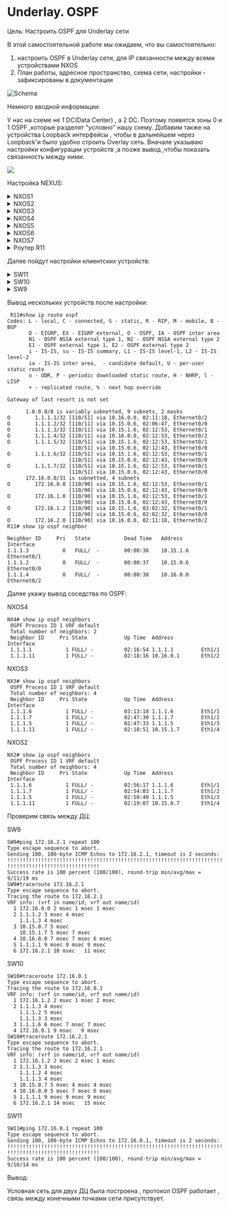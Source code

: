 # Underlay. OSPF

Цель: Настроить OSPF для Underlay сети

В этой самостоятельной работе мы ожидаем, что вы самостоятельно:

1. настроить OSPF в Underlay сети, для IP связанности между всеми устройствами NXOS
2. План работы, адресное пространство, схема сети, настройки - зафиксированы в документации

![Schema](img/Schema.png)

Немного вводной информации:

У нас на схеме не 1 DC(Data Center) , а 2 DC. Поэтому появятся зоны 0 и 1 OSPF ,которые разделят "уcловно" нашу схему. 
Добавим также на устройства Loopback интерфейсы , чтобы  в дальнейшем через Loopback'и было удобно строить Overlay сеть. Вначале указываю настройки конфигурации устройств ,а позже вывод ,чтобы показать связанность между ними.

![](img/Schema2.png)

Настройка NEXUS:
 <details>
<summary>NXOS1</summary>
<pre><code>
conf t
! 
hostname NX1
feature ospf
!
router ospf 1
  router-id 1.1.1.1
  passive-interface default
!
interface Ethernet1/1
  no switchport
  medium p2p
  ip unnumbered loopback0
  ip ospf authentication-key OTUS
  ip ospf network point-to-point
  no ip ospf passive-interface
  ip router ospf 1 area 0.0.0.1
  no shutdown
!
interface Ethernet1/2
  no switchport
  ip address 172.16.2.0/31
  ip router ospf 1 area 0.0.0.1
  no shutdown
!
interface loopback0
  ip address 1.1.1.1/24
  ip router ospf 1 area 0.0.0.1
!
end
copy run star 
</code></pre>
</details>


<details>
<summary>NXOS2</summary>
<pre><code>
conf t
!
hostname NX2
feature ospf
!
router ospf 1
  router-id 1.1.1.2
  passive-interface default
!
interface Ethernet1/1
  no switchport
  medium p2p
  ip unnumbered loopback0
  ip ospf authentication-key OTUS
  ip ospf network point-to-point
  no ip ospf passive-interface
  ip router ospf 1 area 0.0.0.0
  no shutdown
!
interface Ethernet1/2
  no switchport
  medium p2p
  ip unnumbered loopback0
  ip ospf authentication-key OTUS
  ip ospf network point-to-point
  no ip ospf passive-interface
  ip router ospf 1 area 0.0.0.0
  no shutdown
!
interface Ethernet1/3
  no switchport
  medium p2p
  ip unnumbered loopback0
  ip ospf authentication-key OTUS
  ip ospf network point-to-point
  no ip ospf passive-interface
  ip router ospf 1 area 0.0.0.0
  no shutdown
!
interface Ethernet1/4
  no switchport
  ip address 10.15.0.6/31
  ip ospf authentication-key OTUS
  ip ospf network point-to-point
  no ip ospf passive-interface
  ip router ospf 1 area 0.0.0.0
  no shutdown
!
interface loopback0
  ip address 1.1.1.2/24
  ip router ospf 1 area 0.0.0.0
!
end
copy run star
</code></pre>
</details>
<details>
  <summary>NXOS3</summary>
<pre><code>
 conf t
!
hostname NX3
feature ospf
!
router ospf 1
  router-id 1.1.1.3
  passive-interface default
!
interface Ethernet1/1
  no switchport
  medium p2p
  ip unnumbered loopback0
  ip ospf authentication-key OTUS
  ip ospf network point-to-point
  no ip ospf passive-interface
  ip router ospf 1 area 0.0.0.0
  no shutdown
!
interface Ethernet1/2
  no switchport
  medium p2p
  ip unnumbered loopback0
  ip ospf authentication-key OTUS
  ip ospf network point-to-point
  no ip ospf passive-interface
  ip router ospf 1 area 0.0.0.0
  no shutdown
!
interface Ethernet1/3
  no switchport
  medium p2p
  ip unnumbered loopback0
  ip ospf authentication-key OTUS
  ip ospf network point-to-point
  no ip ospf passive-interface
  ip router ospf 1 area 0.0.0.0
  no shutdown
!
interface Ethernet1/4
  no switchport
  ip address 10.15.1.6/31
  ip ospf authentication-key OTUS
  ip ospf network point-to-point
  no ip ospf passive-interface
  ip router ospf 1 area 0.0.0.0
  no shutdown
!
interface loopback0
  ip address 1.1.1.3/24
  ip router ospf 1 area 0.0.0.0
!
end
copy run star
</code></pre>
</details>
<details>
  <summary>NXOS4</summary>
<pre><code>
conf t
!
hostname NX4
feature ospf
!
router ospf 1
  router-id 1.1.1.4
  passive-interface default
!
interface Ethernet1/1
  no switchport
  medium p2p
  ip unnumbered loopback0
  ip ospf authentication-key OTUS
  ip ospf network point-to-point
  no ip ospf passive-interface
  ip router ospf 1 area 0.0.0.1
  no shutdown
!
interface Ethernet1/2
  no switchport
  ip address 10.16.0.0/31
  ip ospf authentication-key OTUS
  ip ospf network point-to-point
  no ip ospf passive-interface
  ip router ospf 1 area 0.0.0.1
  no shutdown
!
interface loopback0
  ip address 1.1.1.4/24
  ip router ospf 1 area 0.0.0.1
!
end
copy run star
</code></pre>
</details>
<details>
<summary>NXOS5</summary>
<pre><code>
conf t
!
feature ospf
hostname NX5
!
router ospf 1
  router-id 1.1.1.5
  passive-interface default
!
interface Ethernet1/1
  no switchport
  medium p2p
  ip unnumbered loopback0
  ip ospf authentication-key OTUS
  ip ospf network point-to-point
  no ip ospf passive-interface
  ip router ospf 1 area 0.0.0.0
  no shutdown
!
interface Ethernet1/2
  no switchport
  medium p2p
  ip unnumbered loopback0
  ip ospf authentication-key OTUS
  ip ospf network point-to-point
  no ip ospf passive-interface
  ip router ospf 1 area 0.0.0.0
  no shutdown
!
interface Ethernet1/3
  no switchport
  ip address 172.16.1.2/31
  ip router ospf 1 area 0.0.0.0
  no shutdown
!
interface Ethernet1/4
  no switchport
  medium p2p
  ip unnumbered loopback0
  ip ospf authentication-key OTUS
  ip ospf network point-to-point
  no ip ospf passive-interface
  ip router ospf 1 area 0.0.0.0
  no shutdown
!
interface loopback0
  ip address 1.1.1.5/24
  ip router ospf 1 area 0.0.0.0
!
end
copy run star
 </code></pre>
</details>
<details>
<summary>NXOS6</summary>
<pre><code>
conf t
!
feature ospf
hostname NX6
!
router ospf 1
  router-id 1.1.1.6
  passive-interface default
!
interface Ethernet1/1
  no switchport
  medium p2p
  ip unnumbered loopback0
  ip ospf authentication-key OTUS
  ip ospf network point-to-point
  no ip ospf passive-interface
  ip router ospf 1 area 0.0.0.0
  no shutdown
!
interface Ethernet1/2
  no switchport
  medium p2p
  ip unnumbered loopback0
  ip ospf authentication-key OTUS
  ip ospf network point-to-point
  no ip ospf passive-interface
  ip router ospf 1 area 0.0.0.0
  no shutdown
!
interface Ethernet1/3
  no switchport
  ip address 172.16.0.0/31
  ip router ospf 1 area 0.0.0.0
  no shutdown
!
interface loopback0
  ip address 1.1.1.6/24
  ip router ospf 1 area 0.0.0.0
!
end
copy run star
 </code></pre>
</details>
<details>
<summary>NXOS7</summary>
<pre><code>
conf t
hostname NX7
feature ospf
!
router ospf 1
  router-id 1.1.1.7
  passive-interface default
!
interface Ethernet1/1
  no switchport
  medium p2p
  ip unnumbered loopback0
  ip ospf authentication-key OTUS
  ip ospf network point-to-point
  no ip ospf passive-interface
  ip router ospf 1 area 0.0.0.0
  no shutdown
!
interface Ethernet1/2
  no switchport
  medium p2p
  ip unnumbered loopback0
  ip ospf authentication-key OTUS
  ip ospf network point-to-point
  no ip ospf passive-interface
  ip router ospf 1 area 0.0.0.0
  no shutdown
!
interface Ethernet1/3
  no switchport
  medium p2p
  ip unnumbered loopback0
  ip ospf authentication-key OTUS
  ip ospf network point-to-point
  no ip ospf passive-interface
  ip router ospf 1 area 0.0.0.0
  no shutdown
!
interface Ethernet1/4
  no switchport
  ip address 172.16.1.0/31
  ip router ospf 1 area 0.0.0.0
  no shutdown
!
interface loopback0
  ip address 1.1.1.7/24
  ip router ospf 1 area 0.0.0.0
!
end
copy run star
</code></pre>
</details>
<details>
<summary>Роутер R11</summary>
<pre><code>
enable
configure terminal
!
hostname R11
line con 0
exec-t 0 0
exit
no ip domain loo
!
router ospf 1
router-id 1.1.1.11
!
interface e0/0
ip addr 10.15.0.7 255.255.255.254
ip ospf authentication-key OTUS
ip ospf 1 area 0
ip ospf network point-to-point
duplex full
no sh
exit
!
interface e0/1
ip addr 10.15.1.7 255.255.255.254
ip ospf authentication-key OTUS
ip ospf 1 area 0
ip ospf network point-to-point
duplex full
no sh
exit
!
interface e0/2
ip addr 10.16.0.1 255.255.255.254
ip ospf authentication-key OTUS
ip ospf network point-to-point
ip ospf 1 area 1
duplex full
no sh
!
interface loopback0
ip address 1.1.1.11 255.255.255.0
ip ospf 1 area 0
!
end
wr
</code></pre>
</details>
 

Далее пойдут настройки клиентских устройств:

<details>
<summary>SW11</summary>
<pre><code>
enable
configure terminal
!
hostname SW11
line con 0
exec-t 0 0
exit
no ip domain loo
!
interface e0/0
no sw
ip addr 172.16.2.1 255.255.255.254
duplex full
no sh
exit
!
ip route 0.0.0.0 0.0.0.0 172.16.2.0 
end
wr
 </code></pre>
</details>
<details>
<summary>SW10</summary>
<pre><code>
enable
configure terminal
!
hostname SW10
line con 0
exec-t 0 0
exit
no ip domain loo
!
interface e0/0
no sw
ip addr 172.16.1.3 255.255.255.254
duplex full
no sh
exit
!
interface e0/1
no sw
ip addr 172.16.1.1 255.255.255.254
duplex full
no sh
exit
!
!
ip sla 1
icmp-echo 172.16.1.2 source-interface e0/0
frequency 10
ip sla schedule 1 start-time now life forever 
track 1 ip sla 1 reachability
ip route 0.0.0.0 0.0.0.0 172.16.1.2 track 1
!
ip route 0.0.0.0 0.0.0.0 172.16.1.0 10
end
wr
</code></pre>
</details> 
<details>
<summary>SW9</summary>
<pre><code>
enable
configure terminal
!
hostname SW9
line con 0
exec-t 0 0
exit
no ip domain loo
!
interface e0/0
no sw
ip addr 172.16.0.1 255.255.255.254
duplex full
no sh
exit
!
ip route 0.0.0.0 0.0.0.0 172.16.0.0 
end
wr
</code></pre>
</details> 

Вывод  нескольких устройств после настройки:

```
 R11#show ip route ospf    
Codes: L - local, C - connected, S - static, R - RIP, M - mobile, B - BGP
       D - EIGRP, EX - EIGRP external, O - OSPF, IA - OSPF inter area 
       N1 - OSPF NSSA external type 1, N2 - OSPF NSSA external type 2
       E1 - OSPF external type 1, E2 - OSPF external type 2
       i - IS-IS, su - IS-IS summary, L1 - IS-IS level-1, L2 - IS-IS level-2
       ia - IS-IS inter area,  - candidate default, U - per-user static route
       o - ODR, P - periodic downloaded static route, H - NHRP, l - LISP
       + - replicated route, % - next hop override

Gateway of last resort is not set

      1.0.0.0/8 is variably subnetted, 9 subnets, 2 masks
O        1.1.1.1/32 [110/51] via 10.16.0.0, 02:11:18, Ethernet0/2
O        1.1.1.2/32 [110/11] via 10.15.0.6, 02:06:47, Ethernet0/0
O        1.1.1.3/32 [110/11] via 10.15.1.6, 02:12:53, Ethernet0/1
O        1.1.1.4/32 [110/11] via 10.16.0.0, 02:12:53, Ethernet0/2
O        1.1.1.5/32 [110/51] via 10.15.1.6, 02:12:53, Ethernet0/1
                    [110/51] via 10.15.0.6, 02:12:43, Ethernet0/0
O        1.1.1.6/32 [110/51] via 10.15.1.6, 02:12:53, Ethernet0/1
                    [110/51] via 10.15.0.6, 02:12:43, Ethernet0/0
O        1.1.1.7/32 [110/51] via 10.15.1.6, 02:12:53, Ethernet0/1
                    [110/51] via 10.15.0.6, 02:12:43, Ethernet0/0
      172.16.0.0/31 is subnetted, 4 subnets
O        172.16.0.0 [110/90] via 10.15.1.6, 02:12:53, Ethernet0/1
                    [110/90] via 10.15.0.6, 02:12:43, Ethernet0/0
O        172.16.1.0 [110/90] via 10.15.1.6, 02:12:53, Ethernet0/1
                    [110/90] via 10.15.0.6, 02:12:43, Ethernet0/0
O        172.16.1.2 [110/90] via 10.15.1.6, 02:02:32, Ethernet0/1
                    [110/90] via 10.15.0.6, 02:02:32, Ethernet0/0
O        172.16.2.0 [110/90] via 10.16.0.0, 02:11:18, Ethernet0/2
R11# show ip ospf neighbor

Neighbor ID     Pri   State           Dead Time   Address         Interface
1.1.1.3           0   FULL/  -        00:00:36    10.15.1.6       Ethernet0/1
1.1.1.2           0   FULL/  -        00:00:37    10.15.0.6       Ethernet0/0
1.1.1.4           0   FULL/  -        00:00:38    10.16.0.0       Ethernet0/2
```


Далее укажу вывод соседства по OSPF:

NXOS4

```
NX4# show ip ospf neighbors 
 OSPF Process ID 1 VRF default
 Total number of neighbors: 2
 Neighbor ID     Pri State            Up Time  Address         Interface
 1.1.1.1           1 FULL/ -          02:16:54 1.1.1.1         Eth1/1 
 1.1.1.11          1 FULL/ -          02:18:16 10.16.0.1       Eth1/2 
```

NXOS3

```
NX3# show ip ospf neighbors 
 OSPF Process ID 1 VRF default
 Total number of neighbors: 4
 Neighbor ID     Pri State            Up Time  Address         Interface
 1.1.1.6           1 FULL/ -          03:13:18 1.1.1.6         Eth1/1 
 1.1.1.7           1 FULL/ -          02:47:30 1.1.1.7         Eth1/2 
 1.1.1.5           1 FULL/ -          02:47:33 1.1.1.5         Eth1/3 
 1.1.1.11          1 FULL/ -          02:18:51 10.15.1.7       Eth1/4
```


NXOS2

```
NX2# show ip ospf neighbors 
 OSPF Process ID 1 VRF default
 Total number of neighbors: 4
 Neighbor ID     Pri State            Up Time  Address         Interface
 1.1.1.6           1 FULL/ -          02:56:17 1.1.1.6         Eth1/1 
 1.1.1.7           1 FULL/ -          02:54:03 1.1.1.7         Eth1/2 
 1.1.1.5           1 FULL/ -          02:50:40 1.1.1.5         Eth1/3 
 1.1.1.11          1 FULL/ -          02:19:07 10.15.0.7       Eth1/4
```

Проверим связь между ДЦ:

SW9

```
SW9#ping 172.16.2.1 repeat 100
Type escape sequence to abort.
Sending 100, 100-byte ICMP Echos to 172.16.2.1, timeout is 2 seconds:
!!!!!!!!!!!!!!!!!!!!!!!!!!!!!!!!!!!!!!!!!!!!!!!!!!!!!!!!!!!!!!!!!!!!!!
!!!!!!!!!!!!!!!!!!!!!!!!!!!!!!
Success rate is 100 percent (100/100), round-trip min/avg/max = 9/11/19 ms
SW9#traceroute 172.16.2.1
Type escape sequence to abort.
Tracing the route to 172.16.2.1
VRF info: (vrf in name/id, vrf out name/id)
  1 172.16.0.0 2 msec 1 msec 1 msec
  2 1.1.1.2 3 msec 4 msec
    1.1.1.3 4 msec
  3 10.15.0.7 5 msec
    10.15.1.7 5 msec 7 msec
  4 10.16.0.0 7 msec 7 msec 6 msec
  5 1.1.1.1 9 msec 9 msec 9 msec
  6 172.16.2.1 10 msec   11 msec
```
SW10

```
SW10#traceroute 172.16.0.1
Type escape sequence to abort.
Tracing the route to 172.16.0.1
VRF info: (vrf in name/id, vrf out name/id)
  1 172.16.1.2 2 msec 1 msec 2 msec
  2 1.1.1.3 4 msec
    1.1.1.2 5 msec
    1.1.1.3 3 msec
  3 1.1.1.6 6 msec 7 msec 7 msec
  4 172.16.0.1 9 msec   9 msec
SW10#traceroute 172.16.2.1
Type escape sequence to abort.
Tracing the route to 172.16.2.1
VRF info: (vrf in name/id, vrf out name/id)
  1 172.16.1.2 2 msec 2 msec 1 msec
  2 1.1.1.3 3 msec
    1.1.1.2 4 msec
    1.1.1.3 4 msec
  3 10.15.0.7 5 msec 4 msec 4 msec
  4 10.16.0.0 5 msec 7 msec 6 msec
  5 1.1.1.1 9 msec 9 msec 9 msec
  6 172.16.2.1 14 msec   15 msec
```
SW11

```
SW11#ping 172.16.0.1 repeat 100
Type escape sequence to abort.
Sending 100, 100-byte ICMP Echos to 172.16.0.1, timeout is 2 seconds:
!!!!!!!!!!!!!!!!!!!!!!!!!!!!!!!!!!!!!!!!!!!!!!!!!!!!!!!!!!!!!!!!!!!!!!
!!!!!!!!!!!!!!!!!!!!!!!!!!!!!!
Success rate is 100 percent (100/100), round-trip min/avg/max = 9/10/14 ms
```

Вывод:

Условная сеть для двух ДЦ была построена , протокол OSPF работает , связь между конечными точками сети присутствует.   